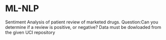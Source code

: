 # ML-NLP
Sentiment Analysis of patient review of marketed drugs. 
Question:Can you determine if a review is positive, or negative?
Data must be dowloaded from the given UCI repository
